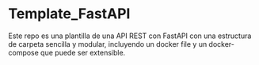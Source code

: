 # Template_FastAPI
Este repo es una plantilla de una API REST con FastAPI con una estructura de carpeta sencilla y modular, incluyendo un docker file y un docker-compose que puede ser extensible.
